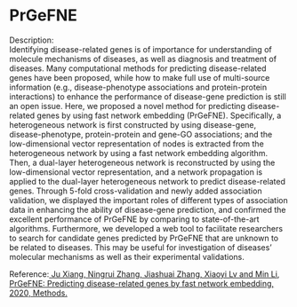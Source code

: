 # PrGeFNE

Description:  
Identifying disease-related genes is of importance for understanding of molecule mechanisms of diseases, as well as diagnosis and treatment of diseases. Many computational methods for predicting disease-related genes have been proposed, while how to make full use of multi-source information (e.g., disease-phenotype associations and protein-protein interactions) to enhance the performance of disease-gene prediction is still an open issue. Here, we proposed a novel method for predicting disease-related genes by using fast network embedding (PrGeFNE). Specifically, a heterogeneous network is first constructed by using disease-gene, disease-phenotype, protein-protein and gene-GO associations; and the low-dimensional vector representation of nodes is extracted from the heterogeneous network by using a fast network embedding algorithm. Then, a dual-layer heterogeneous network is reconstructed by using the low-dimensional vector representation, and a network propagation is applied to the dual-layer heterogeneous network to predict disease-related genes. Through 5-fold cross-validation and newly added association validation, we displayed the important roles of different types of association data in enhancing the ability of disease-gene prediction, and confirmed the excellent performance of PrGeFNE by comparing to state-of-the-art algorithms. Furthermore, we developed a web tool to facilitate researchers to search for candidate genes predicted by PrGeFNE that are unknown to be related to diseases. This may be useful for investigation of diseases’ molecular mechanisms as well as their experimental validations.  

Reference:[ Ju Xiang, Ningrui Zhang, Jiashuai Zhang, Xiaoyi Lv and Min Li, PrGeFNE: Predicting disease-related genes by fast network embedding, 2020, Methods.](https://www.sciencedirect.com/science/article/pii/S104620232030102X)
